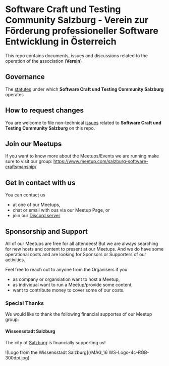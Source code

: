 # Software Craft und Testing Community Salzburg - Verein zur Förderung professioneller Software Entwicklung in Österreich

This repo contains documents, issues and discussions related to the operation of the association (**Verein**)

## Governance

The [statutes](./Statuten_Softwar%20Craft%20und%20Testing%20Community%20Salzburg.pdf) under which **Software Craft und Testing Community Salzburg** operates

## How to request changes

You are welcome to file non-technical [issues](https://github.com/Salzburg-SoCraTes-Community/association/issues) related to **Software Craft und Testing Community Salzburg** on this repo.

## Join our Meetups

If you want to know more about the Meetups/Events we are running make sure to visit our group: <https://www.meetup.com/salzburg-software-craftsmanship/>

## Get in contact with us

You can contact us
- at one of our Meetups,
- chat or email with ous via our Meetup Page, or
- join our [Discord server](https://discord.gg/pCWUN24tdw)

## Sponsorship and Support

All of our Meetups are free for all attendees!
But we are always searching for new hosts and content to present at our Meetups.
And we do have some operational costs and are looking for Sponsors or Supporters of our activities.

Feel free to reach out to anyone from the Organisers if you
- as company or organsiation want to host a Meetup,
- as individual want to run a Meetup/provide some content,
- want to contribute money to cover some of our costs.

### Special Thanks

We would like to thank the following financial supportes of our Meetup group:

#### Wissensstadt Salzburg

The city of [Salzburg](https://www.wissensstadt-salzburg.at) is financially supporting us!

![Logo from the Wissensstadt Salzburg](/MAG_16 WS-Logo-4c-RGB-300dpi.jpg)
